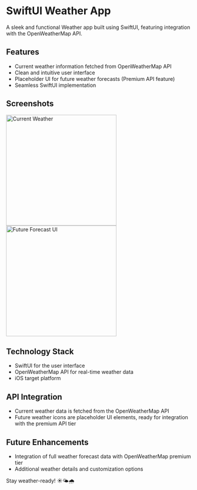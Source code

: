 # SwiftUI Weather App

A sleek and functional Weather app built using SwiftUI, featuring integration with the OpenWeatherMap API.

## Features

- Current weather information fetched from OpenWeatherMap API
- Clean and intuitive user interface
- Placeholder UI for future weather forecasts (Premium API feature)
- Seamless SwiftUI implementation

## Screenshots

<p float="left">
  <img src="https://github.com/user-attachments/assets/61dcc493-8047-453a-9e02-e292c2e2ebdf" width="300" alt="Current Weather" />
  <img src="https://github.com/user-attachments/assets/916e8e20-ec74-4ed5-9344-7cd2128776a7" width="300" alt="Future Forecast UI" />
</p>

## Technology Stack

- SwiftUI for the user interface
- OpenWeatherMap API for real-time weather data
- iOS target platform

## API Integration

- Current weather data is fetched from the OpenWeatherMap API
- Future weather icons are placeholder UI elements, ready for integration with the premium API tier


## Future Enhancements

- Integration of full weather forecast data with OpenWeatherMap premium tier
- Additional weather details and customization options



Stay weather-ready! ☀️🌤️🌧️
